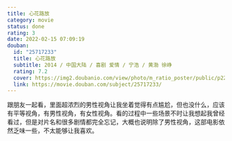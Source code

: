 ```yaml
---
title: 心花路放
category: movie
status: done
rating: 3
date: 2022-02-15 07:09:19
douban:
  id: "25717233"
  title: 心花路放
  subtitle: 2014 / 中国大陆 / 喜剧 爱情 / 宁浩 / 黄渤 徐峥
  rating: 7.2
  cover: https://img2.doubanio.com/view/photo/m_ratio_poster/public/p2221061003.jpg
  link: https://movie.douban.com/subject/25717233/
---
```


跟朋友一起看，里面超浓烈的男性视角让我坐着觉得有点尴尬，但也没什么，应该有平等视角，有男性视角，有女性视角。看的过程中一些场景不时让我想起我曾经看过，但是对片名和很多剧情都完全忘记，大概也说明除了男性视角，这部电影依然乏味一些，不太能够让我喜欢。